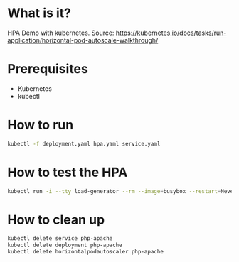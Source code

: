 # What is it?

HPA Demo with kubernetes. Source: https://kubernetes.io/docs/tasks/run-application/horizontal-pod-autoscale-walkthrough/

# Prerequisites

* Kubernetes
* kubectl

# How to run

```sh
kubectl -f deployment.yaml hpa.yaml service.yaml
```

# How to test the HPA

```sh
kubectl run -i --tty load-generator --rm --image=busybox --restart=Never -- /bin/sh -c "while sleep 0.01; do wget -q -O- http://php-apache; done"
```

# How to clean up

```sh
kubectl delete service php-apache
kubectl delete deployment php-apache
kubectl delete horizontalpodautoscaler php-apache
```